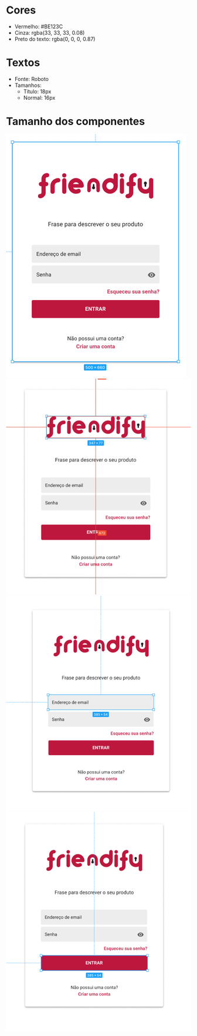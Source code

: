 # Cores
- Vermelho: #BE123C
- Cinza: rgba(33, 33, 33, 0.08)
- Preto do texto: rgba(0, 0, 0, 0.87)

# Textos
- Fonte: Roboto
- Tamanhos:
  - Título: 18px
  - Normal: 16px

# Tamanho dos componentes

![alt Tamanho 1](https://github.com/rudolfoborges/estudo-amandakaren/blob/main/tela-login/doc/image1.png)
![alt Tamanho 2](https://github.com/rudolfoborges/estudo-amandakaren/blob/main/tela-login/doc/image2.png)
![alt Tamanho 3](https://github.com/rudolfoborges/estudo-amandakaren/blob/main/tela-login/doc/image3.png)
![alt Tamanho 4](https://github.com/rudolfoborges/estudo-amandakaren/blob/main/tela-login/doc/image4.png)


